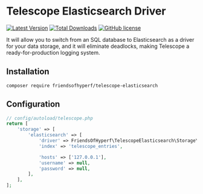 # Telescope Elasticsearch Driver

[![Latest Version](https://img.shields.io/packagist/v/friendsofhyperf/telescope-elasticsearch.svg?style=flat-square)](https://packagist.org/packages/friendsofhyperf/telescope-elasticsearch)
[![Total Downloads](https://img.shields.io/packagist/dt/friendsofhyperf/telescope-elasticsearch.svg?style=flat-square)](https://packagist.org/packages/friendsofhyperf/telescope-elasticsearch)
[![GitHub license](https://img.shields.io/github/license/friendsofhyperf/telescope-elasticsearch)](https://github.com/friendsofhyperf/telescope-elasticsearch)

It will allow you to switch from an SQL database to Elasticsearch as a driver for your data storage, and it will eliminate deadlocks, making Telescope a ready-for-production logging system.

## Installation

```shell
composer require friendsofhyperf/telescope-elasticsearch
```

## Configuration

```php
// config/autoload/telescope.php
return [
    'storage' => [
        'elasticsearch' => [
            'driver' => FriendsOfHyperf\TelescopeElasticsearch\Storage\ElasticsearchEntriesRepository::class,
            'index' => 'telescope_entries',

            'hosts' => ['127.0.0.1'],
            'username' => null,
            'password' => null,
        ],
    ],
];
```
